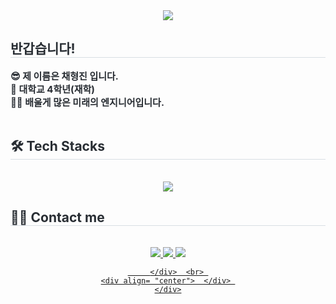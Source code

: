<div align= "center">
    <img src="https://capsule-render.vercel.app/api?type=soft&color=0:ceeaed,100:5baee1&height=180&text=Hi%20there,%20i'm%20Hyungjin%20Chae&animation=&fontColor=000000&fontSize=50" />
    </div>
    <div style="text-align: left;"> 
    <h2 style="border-bottom: 1px solid #d8dee4; color: #282d33;"> 반갑습니다! </h2>  
    <div style="font-weight: 700; font-size: 15px; text-align: left; color: #282d33;"> 😎 제 이름은 채형진 입니다.<br></li></li>👻 대학교 4학년(재학) <br></li></li> 🧑‍💻 배울게 많은 미래의 엔지니어입니다.</li></li> </div> <br> </li></li> 
    </div>
    <div style="text-align: left;">
    <h2 style="border-bottom: 1px solid #d8dee4; color: #282d33;"> 🛠️ Tech Stacks </h2> <br> 
    <div  align= "center"> <img src="https://img.shields.io/badge/Python-3776AB?style=for-the-badge&logo=Python&logoColor=white">
          </div>
    </div>
    <div style="text-align: left;">
    <h2 style="border-bottom: 1px solid #d8dee4; color: #282d33;"> 🧑‍💻 Contact me </h2> <br> 
    <div align= "center"> <a href=mailto:hyungjin0706@gmail.com> <img src="https://img.shields.io/badge/Gmail-EA4335?style=for-the-badge&logo=Gmail&logoColor=white&link=mailto:hyungjin0706@gmail.com"> </a>
         <a href=https://www.notion.so/4b172ec7d8b54a2f8df01e65a203a97b> 
               <img src="https://img.shields.io/badge/window-0078D4?style=for-the-badge&logo=github&logoColor=white"> 
               <img src="https://img.shields.io/badge/github-181717?style=for-the-badge&logo=github&logoColor=white"> 
          
         </div>  <br> 
    <div align= "center">  </div> 
    </div>
    

